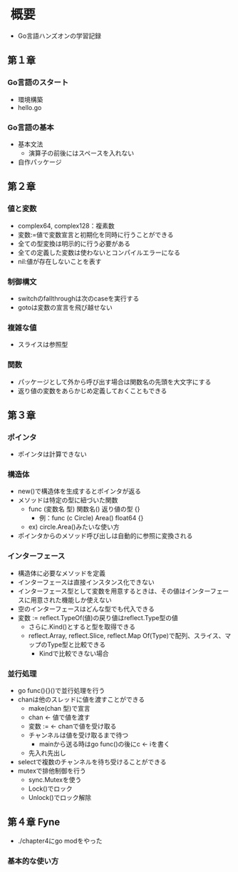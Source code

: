 #  概要

* Go言語ハンズオンの学習記録

## 第１章

### Go言語のスタート

* 環境構築
* hello.go

### Go言語の基本

* 基本文法
  * 演算子の前後にはスペースを入れない
* 自作パッケージ

## 第２章

### 値と変数

* complex64, complex128：複素数
* 変数:=値で変数宣言と初期化を同時に行うことができる
* 全ての型変換は明示的に行う必要がある
* 全ての定義した変数は使わないとコンパイルエラーになる
* nil:値が存在しないことを表す

### 制御構文

* switchのfallthroughは次のcaseを実行する
* gotoは変数の宣言を飛び越せない

### 複雑な値

* スライスは参照型

### 関数

* パッケージとして外から呼び出す場合は関数名の先頭を大文字にする
* 返り値の変数をあらかじめ定義しておくこともできる

## 第３章

### ポインタ

* ポインタは計算できない

### 構造体

* new()で構造体を生成するとポインタが返る
* メソッドは特定の型に紐づいた関数
  * func (変数名 型) 関数名() 返り値の型 {}
    * 例：func (c Circle) Area() float64 {}
  * ex) circle.Area()みたいな使い方
* ポインタからのメソッド呼び出しは自動的に参照に変換される

### インターフェース

* 構造体に必要なメソッドを定義
* インターフェースは直接インスタンス化できない
* インターフェース型として変数を用意するときは、その値はインターフェースに用意された機能しか使えない
* 空のインターフェースはどんな型でも代入できる
* 変数 := reflect.TypeOf(値)の戻り値はreflect.Type型の値
  * さらに.Kind()とすると型を取得できる
  * reflect.Array, reflect.Slice, reflect.Map Of(Type)で配列、スライス、マップのType型と比較できる
    * Kindで比較できない場合

### 並行処理

* go func(){}()で並行処理を行う
* chanは他のスレッドに値を渡すことができる
  * make(chan 型)で宣言
  * chan <- 値で値を渡す
  * 変数 := <- chanで値を受け取る
  * チャンネルは値を受け取るまで待つ
    * mainから送る時はgo func()の後にc <- iを書く
  * 先入れ先出し
* selectで複数のチャンネルを待ち受けることができる
* mutexで排他制御を行う
  * sync.Mutexを使う
  * Lock()でロック
  * Unlock()でロック解除

## 第４章 Fyne

* ./chapter4にgo modをやった

### 基本的な使い方
